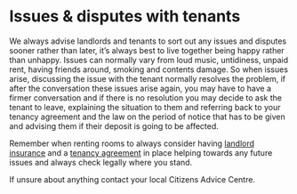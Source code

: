 Issues & disputes with tenants
==============================

We always advise landlords and tenants to sort out any issues and disputes
sooner rather than later, it’s always best to live together being happy rather
than unhappy. Issues can normally vary from loud music, untidiness, unpaid rent,
having friends around, smoking and contents damage. So when issues arise,
discussing the issue with the tenant normally resolves the problem, if after the
conversation these issues arise again, you may have to have a firmer
conversation and if there is no resolution you may decide to ask the tenant to
leave, explaining the situation to them and referring back to your tenancy
agreement and the law on the period of notice that has to be given and advising
them if their deposit is going to be affected.

Remember when renting rooms to always consider having [landlord
insurance](insurancelandlord) and a [tenancy agreement](tenancyagreements) in
place helping towards any future issues and always check legally where you
stand.

If unsure about anything contact your local Citizens Advice Centre.
